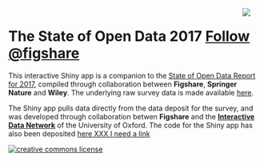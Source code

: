 <img src = "images/Figshare_logo.png" style="max-width:200px;float:right;margin-right:20px"/>

<h1>The State of Open Data 2017 <a href="https://twitter.com/figshare" class="twitter-follow-button" data-size="large" data-show-count="false">Follow @figshare</a><script async src="//platform.twitter.com/widgets.js" charset="utf-8"></script></h1>

This interactive Shiny app is a companion to the [State of Open Data Report for 2017](https://doi.org/10.6084/m9.figshare.5481187), compiled through collaboration between **Figshare**, **Springer Nature** and **Wiley**. The underlying raw survey data is made available [here](https://doi.org/10.6084/m9.figshare.5480710).

The Shiny app pulls data directly from the data deposit for the survey, and was developed through collaboration betwen **Figshare** and the [**Interactive Data Network**](http://idn.it.ox.ac.uk) of the University of Oxford. The code for the Shiny app has also been deposited [here XXX I need a link](http://googoe.com)

<p><a rel='LICENSE' href='http://creativecommons.org/licenses/by/4.0/' target="_blank"><img alt='creative commons license' style='border-width:0' src='https://i.creativecommons.org/l/by/4.0/88x31.png' /></a></p>



